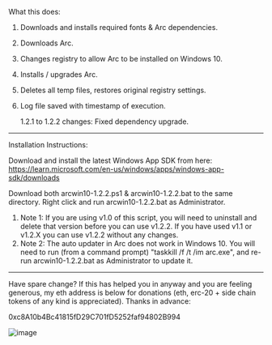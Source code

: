 What this does:

1. Downloads and installs required fonts & Arc dependencies.
2. Downloads Arc.
3. Changes registry to allow Arc to be installed on Windows 10.
4. Installs / upgrades Arc.
5. Deletes all temp files, restores original registry settings.
6. Log file saved with timestamp of execution.

   1.2.1 to 1.2.2 changes: Fixed dependency upgrade.

------------------------------------------------------------------

Installation Instructions:

Download and install the latest Windows App SDK from here: https://learn.microsoft.com/en-us/windows/apps/windows-app-sdk/downloads

Download both arcwin10-1.2.2.ps1 & arcwin10-1.2.2.bat to the same directory. Right click and run arcwin10-1.2.2.bat as Administrator.

1. Note 1: If you are using v1.0 of this script, you will need to uninstall and delete that version before you can use v1.2.2. If you have used v1.1 or v1.2.X you can use v1.2.2 without any changes.
2. Note 2: The auto updater in Arc does not work in Windows 10. You will need to run (from a command prompt) "taskkill /f /t /im arc.exe", and re-run arcwin10-1.2.2.bat as Administrator to update it.

------------------------------------------------------------------

Have spare change? If this has helped you in anyway and you are feeling generous, my eth address is below for donations (eth, erc-20 + side chain tokens of any kind is appreciated). Thanks in advance:

0xc8A10b4Bc41815fD29C701fD5252faf94802B994

![image](https://github.com/devz3ro/Arc-Windows-10/assets/6265569/6c8b79e7-bc50-419c-a529-9fdea1b79cec)

